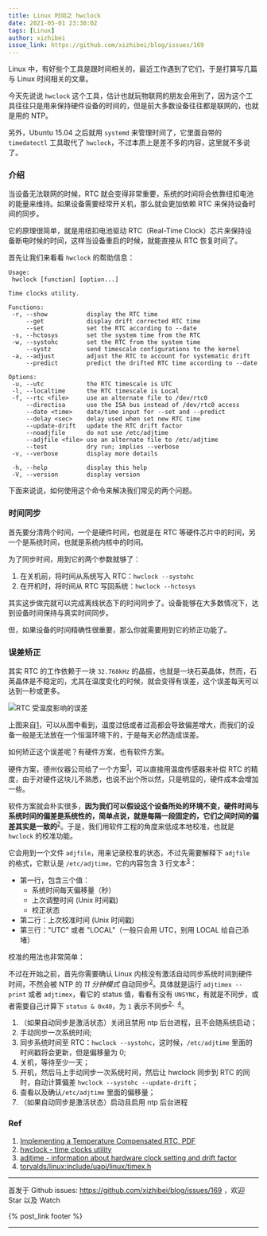 ```yaml
---
title: Linux 时间之 hwclock
date: 2021-05-01 23:30:02
tags: [Linux]
author: xizhibei
issue_link: https://github.com/xizhibei/blog/issues/169
---
```

<!-- en_title: linux-time-hwclock -->

Linux 中，有好些个工具是跟时间相关的，最近工作遇到了它们，于是打算写几篇与 Linux 时间相关的文章。

今天先说说 `hwclock` 这个工具，估计也就玩物联网的朋友会用到了，因为这个工具往往只是用来保持硬件设备的时间的，但是前大多数设备往往都是联网的，也就是用的 NTP。

另外，Ubuntu 15.04 之后就用 `systemd` 来管理时间了，它里面自带的 `timedatectl` 工具取代了 `hwclock`，不过本质上是差不多的内容，这里就不多说了。

### 介绍

当设备无法联网的时候，RTC 就会变得非常重要，系统的时间将会依靠纽扣电池的能量来维持。如果设备需要经常开关机，那么就会更加依赖 RTC 来保持设备时间的同步。

它的原理很简单，就是用纽扣电池驱动 RTC（Real-Time Clock）芯片来保持设备断电时候的时间，这样当设备重启的时候，就能直接从 RTC 恢复时间了。

首先让我们来看看 `hwclock` 的帮助信息：

    Usage:
     hwclock [function] [option...]

    Time clocks utility.

    Functions:
     -r, --show           display the RTC time
         --get            display drift corrected RTC time
         --set            set the RTC according to --date
     -s, --hctosys        set the system time from the RTC
     -w, --systohc        set the RTC from the system time
         --systz          send timescale configurations to the kernel
     -a, --adjust         adjust the RTC to account for systematic drift
         --predict        predict the drifted RTC time according to --date

    Options:
     -u, --utc            the RTC timescale is UTC
     -l, --localtime      the RTC timescale is Local
     -f, --rtc <file>     use an alternate file to /dev/rtc0
         --directisa      use the ISA bus instead of /dev/rtc0 access
         --date <time>    date/time input for --set and --predict
         --delay <sec>    delay used when set new RTC time
         --update-drift   update the RTC drift factor
         --noadjfile      do not use /etc/adjtime
         --adjfile <file> use an alternate file to /etc/adjtime
         --test           dry run; implies --verbose
     -v, --verbose        display more details

     -h, --help           display this help
     -V, --version        display version

下面来说说，如何使用这个命令来解决我们常见的两个问题。

### 时间同步

首先要分清两个时间，一个是硬件时间，也就是在 RTC 等硬件芯片中的时间，另一个是系统时间，也就是系统内核中的时间。

为了同步时间，用到它的两个参数就够了：

1.  在关机前，将时间从系统写入 RTC：`hwclock --systohc`
2.  在开机时，将时间从 RTC 写回系统：`hwclock --hctosys`

其实这步做完就可以完成离线状态下的时间同步了。设备能够在大多数情况下，达到设备时间保持与真实时间同步。

但，如果设备的时间精确性很重要，那么你就需要用到它的矫正功能了。

### 误差矫正

其实 RTC 的工作依赖于一块 `32.768kHz` 的晶振，也就是一块石英晶体，然而，石英晶体是不稳定的，尤其在温度变化的时候，就会变得有误差，这个误差每天可以达到一秒或更多。

![RTC 受温度影响的误差](https://blog.xizhibei.me/media/16144968619674/16198584907844.jpg)

上图来自[1]，可以从图中看到，温度过低或者过高都会导致偏差增大，而我们的设备一般是无法放在一个恒温环境下的，于是每天必然造成误差。

如何矫正这个误差呢？有硬件方案，也有软件方案。

硬件方案，德州仪器公司给了一个方案<sup>[1]</sup>，可以直接用温度传感器来补偿 RTC 的精度，由于对硬件这块儿不熟悉，也说不出个所以然，只是明显的，硬件成本会增加一些。

软件方案就会朴实很多，**因为我们可以假设这个设备所处的环境不变，硬件时间与系统时间的偏差是系统性的，简单点说，就是每隔一段固定的，它们之间时间的偏差其实是一致的**<sup>[2]</sup>。于是，我们用软件工程的角度来低成本地校准，也就是 `hwclock` 的校准功能。

它会用到一个文件 `adjfile`，用来记录校准的状态，不过先需要解释下 `adjfile` 的格式，它默认是 `/etc/adjtime`，它的内容包含 3 行文本<sup>[3]</sup>：

-   第一行，包含三个值：
    -   系统时间每天偏移量（秒）
    -   上次调整时间 (Unix 时间戳)
    -   校正状态
-   第二行：上次校准时间 (Unix 时间戳)
-   第三行："UTC" 或者 "LOCAL"（一般只会用 UTC，别用 LOCAL 给自己添堵）

校准的用法也非常简单：

不过在开始之前，首先你需要确认 Linux 内核没有激活自动同步系统时间到硬件时间，不然会被 NTP 的 _11 分钟模式_ 自动同步<sup>[2]</sup>。具体就是运行 `adjtimex --print` 或者 `adjtimex`，看它的 status 值，看看有没有 `UNSYNC`，有就是不同步，或者需要自己计算下 `status & 0x40`，为 `1` 表示不同步<sup>[2]、[4]</sup>。

1.  （如果自动同步是激活状态）关闭且禁用 ntp 后台进程，且不会随系统启动；
2.  手动同步一次系统时间;
3.  同步系统时间至 RTC：`hwclock --systohc`，这时候，`/etc/adjtime` 里面的时间戳将会更新，但是偏移量为 0;
4.  关机，等待至少一天；
5.  开机，然后马上手动同步一次系统时间，然后让 hwclock 同步到 RTC 的同时，自动计算偏差 `hwclock --systohc --update-drift`；
6.  查看以及确认`/etc/adjtime` 里面的偏移量；
7.  （如果自动同步是激活状态）启动且启用 ntp 后台进程

### Ref

1.  [Implementing a Temperature Compensated RTC, PDF][1]
2.  [hwclock - time clocks utility][2]
3.  [adjtime - information about hardware clock setting and drift factor][3]
4.  [torvalds/linux:include/uapi/linux/timex.h][4]

[1]: https://www.ti.com/lit/ml/slap107/slap107.pdf

[2]: https://man7.org/linux/man-pages/man8/hwclock.8.html

[3]: https://man7.org/linux/man-pages/man5/adjtime.5.html

[4]: https://github.com/torvalds/linux/blob/9f4ad9e425a1d3b6a34617b8ea226d56a119a717/include/uapi/linux/timex.h


***
首发于 Github issues: https://github.com/xizhibei/blog/issues/169 ，欢迎 Star 以及 Watch

{% post_link footer %}
***